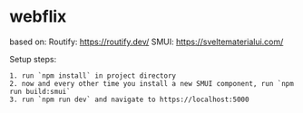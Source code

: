 # webflix
based on:
Routify: https://routify.dev/
SMUI: https://sveltematerialui.com/

Setup steps:

    1. run `npm install` in project directory
    2. now and every other time you install a new SMUI component, run `npm run build:smui`
    3. run `npm run dev` and navigate to https://localhost:5000